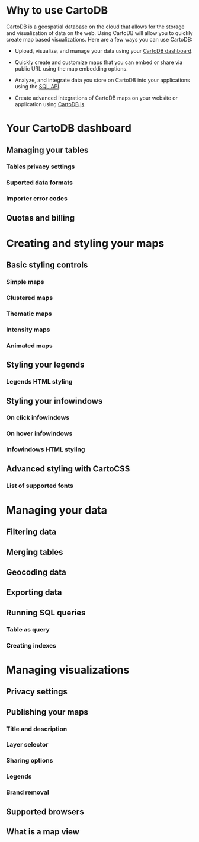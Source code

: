 # Why to use CartoDB

CartoDB is a geospatial database on the cloud that allows for the storage and visualization of data on the web. Using CartoDB will allow you to quickly create map based visualizations. Here are a few ways you can use CartoDB:

* Upload, visualize, and manage your data using your [CartoDB dashboard][cartodb_login].

* Quickly create and customize maps that you can embed or share via public URL using the map embedding options.

* Analyze, and integrate data you store on CartoDB into your applications using the [SQL API][sql_api].

* Create advanced integrations of CartoDB maps on your website or application using [CartoDB.js][cartodb_js]

# Your CartoDB dashboard

## Managing your tables

### Tables privacy settings
### Suported data formats
### Importer error codes

## Quotas and billing

# Creating and styling your maps

## Basic styling controls

### Simple maps
### Clustered maps
### Thematic maps
### Intensity maps
### Animated maps

## Styling your legends
### Legends HTML styling

## Styling your infowindows
### On click infowindows
### On hover infowindows
### Infowindows HTML styling

## Advanced styling with CartoCSS

### List of supported fonts

# Managing your data

## Filtering data
## Merging tables
## Geocoding data
## Exporting data
## Running SQL queries
### Table as query
### Creating indexes

# Managing visualizations

## Privacy settings

## Publishing your maps
### Title and description
### Layer selector
### Sharing options
### Legends
### Brand removal

## Supported browsers
## What is a map view


[cartodb_login]: http://cartodb.com/login
[sql_api]: http://docs.cartodb.com/sql-api.html
[cartodb_js]: http://docs.cartodb.com/cartodb-js.html